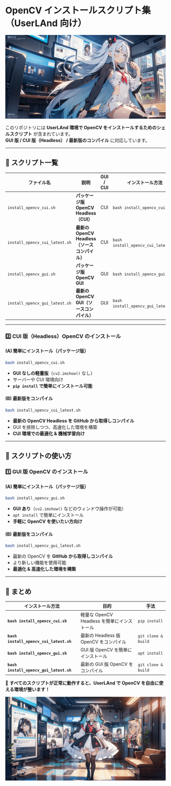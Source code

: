 # OpenCV インストールスクリプト集（UserLAnd 向け）

![タイトル画像](readme/header.png)

このリポジトリには **UserLAnd 環境で OpenCV をインストールするためのシェルスクリプト** が含まれています。  
**GUI 版 / CUI 版（Headless） / 最新版のコンパイル** に対応しています。

---

## 📌 スクリプト一覧
| ファイル名 | 説明 | GUI / CUI | インストール方法 |
|------------|------|-----------|------------------|
| `install_opencv_cui.sh` | **パッケージ版 OpenCV Headless（CUI）** | CUI | `bash install_opencv_cui.sh` |
| `install_opencv_cui_latest.sh` | **最新の OpenCV Headless（ソースコンパイル）** | CUI | `bash install_opencv_cui_latest.sh` |
| `install_opencv_gui.sh` | **パッケージ版 OpenCV GUI** | GUI | `bash install_opencv_gui.sh` |
| `install_opencv_gui_latest.sh` | **最新の OpenCV GUI（ソースコンパイル）** | GUI | `bash install_opencv_gui_latest.sh` |

---

### **2️⃣ CUI 版（Headless）OpenCV のインストール**
#### **(A) 簡単にインストール（パッケージ版）**
```bash
bash install_opencv_cui.sh
```
- **GUI なしの軽量版**（`cv2.imshow()` なし）
- サーバーや CUI 環境向け
- **`pip install` で簡単にインストール可能**

#### **(B) 最新版をコンパイル**
```bash
bash install_opencv_cui_latest.sh
```
- **最新の OpenCV Headless を GitHub から取得しコンパイル**
- GUI を排除しつつ、高速化した環境を構築
- **CUI 環境での最適化 & 機械学習向け**

---

## 🚀 **スクリプトの使い方**
### **1️⃣ GUI 版 OpenCV のインストール**
#### **(A) 簡単にインストール（パッケージ版）**
```bash
bash install_opencv_gui.sh
```
- **GUI あり**（`cv2.imshow()` などのウィンドウ操作が可能）
- `apt install` で簡単にインストール
- **手軽に OpenCV を使いたい方向け**

#### **(B) 最新版をコンパイル**
```bash
bash install_opencv_gui_latest.sh
```
- 最新の OpenCV を **GitHub から取得しコンパイル**
- より新しい機能を使用可能
- **最適化 & 高速化した環境を構築**

---

## 📌 まとめ
| インストール方法 | 目的 | 手法 |
|------------|------|------------------|
| **`bash install_opencv_cui.sh`** | 軽量な OpenCV Headless を簡単にインストール | `pip install` |
| **`bash install_opencv_cui_latest.sh`** | 最新の Headless 版 OpenCV をコンパイル | `git clone & build` |
| **`bash install_opencv_gui.sh`** | GUI 版 OpenCV を簡単にインストール | `apt install` |
| **`bash install_opencv_gui_latest.sh`** | 最新の GUI 版 OpenCV をコンパイル | `git clone & build` |

🚀 **すべてのスクリプトが正常に動作すると、UserLAnd で OpenCV を自由に使える環境が整います！**

![タイトル画像](readme/footer.png)
